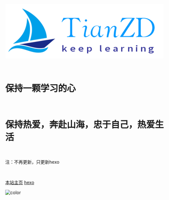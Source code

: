 ![](图标/TianZD.png)

<br>

# 保持一颗学习的心

<br>

# 保持热爱，奔赴山海，忠于自己，热爱生活

<br>

注：不再更新，只更新hexo

<br>

[本站主页](README.md)    [hexo](http://tianzd.cn)





<!-- 背景色 -->
![color](./)
